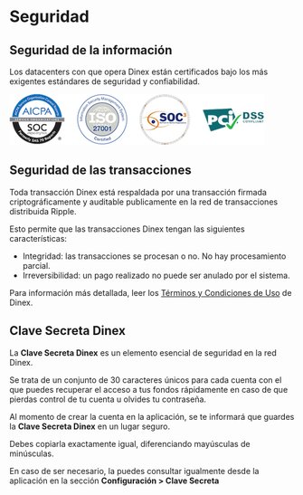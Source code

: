 # Seguridad

## Seguridad de la información

Los datacenters con que opera Dinex están certificados bajo los más exigentes estándares de seguridad y confiabilidad.

<a href="https://cloud.google.com/security/compliance" target="_blank">
  <img src="../../img/gcp-assurance_2x.png">
</a>


## Seguridad de las transacciones

Toda transacción Dinex está respaldada por una transacción firmada criptográficamente y auditable publicamente en la red de transacciones distribuida Ripple.

Esto permite que las transacciones Dinex tengan las siguientes características:

- Integridad: las transacciones se procesan o no. No hay procesamiento parcial.
- Irreversibilidad: un pago realizado no puede ser anulado por el sistema.

Para información más detallada, leer los [Términos y Condiciones de Uso](../legal/eula) de Dinex.

## Clave Secreta Dinex

La **Clave Secreta Dinex** es un elemento esencial de seguridad en la red Dinex.

Se trata de un conjunto de 30 caracteres únicos para cada cuenta con el que puedes recuperar el acceso a tus fondos rápidamente en caso de que pierdas control de tu cuenta u olvides tu contraseña.

Al momento de crear la cuenta en la aplicación, se te informará que guardes la **Clave Secreta Dinex** en un lugar seguro. 

Debes copiarla exactamente igual, diferenciando mayúsculas de minúsculas.

En caso de ser necesario, la puedes consultar igualmente desde la aplicación en la sección **Configuración > Clave Secreta**
